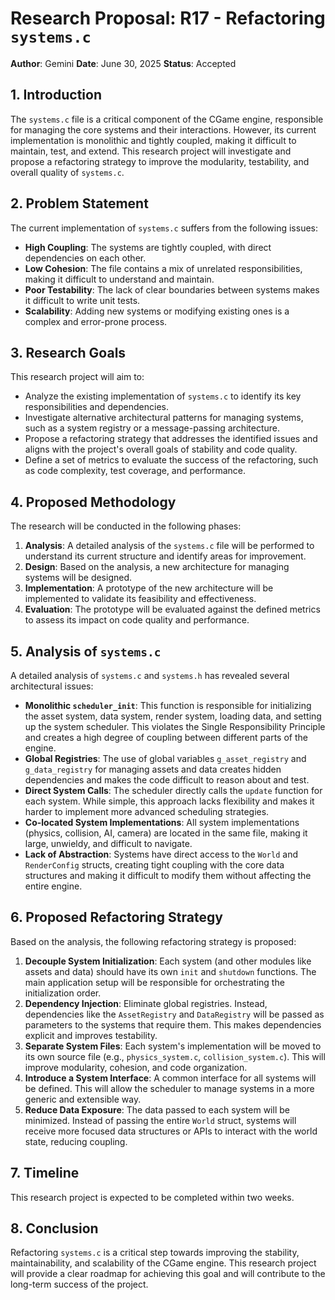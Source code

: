 # Research Proposal: R17 - Refactoring `systems.c`

**Author**: Gemini
**Date**: June 30, 2025
**Status**: Accepted

## 1. Introduction

The `systems.c` file is a critical component of the CGame engine, responsible for managing the core systems and their interactions. However, its current implementation is monolithic and tightly coupled, making it difficult to maintain, test, and extend. This research project will investigate and propose a refactoring strategy to improve the modularity, testability, and overall quality of `systems.c`.

## 2. Problem Statement

The current implementation of `systems.c` suffers from the following issues:

*   **High Coupling**: The systems are tightly coupled, with direct dependencies on each other.
*   **Low Cohesion**: The file contains a mix of unrelated responsibilities, making it difficult to understand and maintain.
*   **Poor Testability**: The lack of clear boundaries between systems makes it difficult to write unit tests.
*   **Scalability**: Adding new systems or modifying existing ones is a complex and error-prone process.

## 3. Research Goals

This research project will aim to:

*   Analyze the existing implementation of `systems.c` to identify its key responsibilities and dependencies.
*   Investigate alternative architectural patterns for managing systems, such as a system registry or a message-passing architecture.
*   Propose a refactoring strategy that addresses the identified issues and aligns with the project's overall goals of stability and code quality.
*   Define a set of metrics to evaluate the success of the refactoring, such as code complexity, test coverage, and performance.

## 4. Proposed Methodology

The research will be conducted in the following phases:

1.  **Analysis**: A detailed analysis of the `systems.c` file will be performed to understand its current structure and identify areas for improvement.
2.  **Design**: Based on the analysis, a new architecture for managing systems will be designed.
3.  **Implementation**: A prototype of the new architecture will be implemented to validate its feasibility and effectiveness.
4.  **Evaluation**: The prototype will be evaluated against the defined metrics to assess its impact on code quality and performance.

## 5. Analysis of `systems.c`

A detailed analysis of `systems.c` and `systems.h` has revealed several architectural issues:

*   **Monolithic `scheduler_init`**: This function is responsible for initializing the asset system, data system, render system, loading data, and setting up the system scheduler. This violates the Single Responsibility Principle and creates a high degree of coupling between different parts of the engine.
*   **Global Registries**: The use of global variables `g_asset_registry` and `g_data_registry` for managing assets and data creates hidden dependencies and makes the code difficult to reason about and test.
*   **Direct System Calls**: The scheduler directly calls the `update` function for each system. While simple, this approach lacks flexibility and makes it harder to implement more advanced scheduling strategies.
*   **Co-located System Implementations**: All system implementations (physics, collision, AI, camera) are located in the same file, making it large, unwieldy, and difficult to navigate.
*   **Lack of Abstraction**: Systems have direct access to the `World` and `RenderConfig` structs, creating tight coupling with the core data structures and making it difficult to modify them without affecting the entire engine.

## 6. Proposed Refactoring Strategy

Based on the analysis, the following refactoring strategy is proposed:

1.  **Decouple System Initialization**: Each system (and other modules like assets and data) should have its own `init` and `shutdown` functions. The main application setup will be responsible for orchestrating the initialization order.
2.  **Dependency Injection**: Eliminate global registries. Instead, dependencies like the `AssetRegistry` and `DataRegistry` will be passed as parameters to the systems that require them. This makes dependencies explicit and improves testability.
3.  **Separate System Files**: Each system's implementation will be moved to its own source file (e.g., `physics_system.c`, `collision_system.c`). This will improve modularity, cohesion, and code organization.
4.  **Introduce a System Interface**: A common interface for all systems will be defined. This will allow the scheduler to manage systems in a more generic and extensible way.
5.  **Reduce Data Exposure**: The data passed to each system will be minimized. Instead of passing the entire `World` struct, systems will receive more focused data structures or APIs to interact with the world state, reducing coupling.

## 7. Timeline

This research project is expected to be completed within two weeks.

## 8. Conclusion

Refactoring `systems.c` is a critical step towards improving the stability, maintainability, and scalability of the CGame engine. This research project will provide a clear roadmap for achieving this goal and will contribute to the long-term success of the project.
